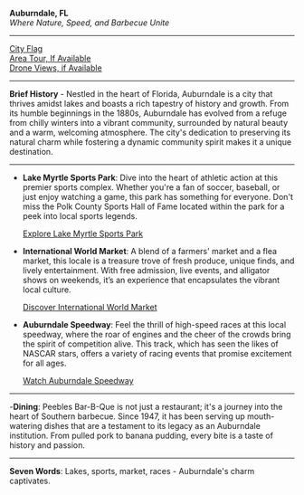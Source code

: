 **Auburndale, FL**  
*Where Nature, Speed, and Barbecue Unite*

---

[City Flag](https://www.google.com/search?tbm=isch&q=Auburndale+FL+Flag+Picture)  
[Area Tour, If Available](https://www.youtube.com/results?search_query=Auburndale+FL+4k+tour)  
[Drone Views, if Available](https://www.youtube.com/results?search_query=Auburndale+FL+4k+drone)

---

**Brief History** - Nestled in the heart of Florida, Auburndale is a city that thrives amidst lakes and boasts a rich tapestry of history and growth. From its humble beginnings in the 1880s, Auburndale has evolved from a refuge from chilly winters into a vibrant community, surrounded by natural beauty and a warm, welcoming atmosphere. The city's dedication to preserving its natural charm while fostering a dynamic community spirit makes it a unique destination.

---

- **Lake Myrtle Sports Park**: Dive into the heart of athletic action at this premier sports complex. Whether you're a fan of soccer, baseball, or just enjoy watching a game, this park has something for everyone. Don't miss the Polk County Sports Hall of Fame located within the park for a peek into local sports legends.

  [Explore Lake Myrtle Sports Park](https://www.youtube.com/results?search_query=Auburndale+FL+Lake+Myrtle+Sports+Park)

- **International World Market**: A blend of a farmers' market and a flea market, this locale is a treasure trove of fresh produce, unique finds, and lively entertainment. With free admission, live events, and alligator shows on weekends, it’s an experience that encapsulates the vibrant local culture.

  [Discover International World Market](https://www.youtube.com/results?search_query=Auburndale+FL+International+World+Market)

- **Auburndale Speedway**: Feel the thrill of high-speed races at this local speedway, where the roar of engines and the cheer of the crowds bring the spirit of competition alive. This track, which has seen the likes of NASCAR stars, offers a variety of racing events that promise excitement for all ages.

  [Watch Auburndale Speedway](https://www.youtube.com/results?search_query=Auburndale+FL+Speedway)

---

-**Dining**: Peebles Bar-B-Que is not just a restaurant; it's a journey into the heart of Southern barbecue. Since 1947, it has been serving up mouth-watering dishes that are a testament to its legacy as an Auburndale institution. From pulled pork to banana pudding, every bite is a taste of history and passion.

---

**Seven Words**: Lakes, sports, market, races - Auburndale's charm captivates.